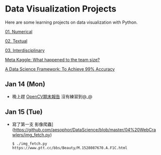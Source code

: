 # Data Visualization Projects
Here are some learning projects on data visualization with Python.

[01. Numerical](http://www.randalolson.com/2015/07/14/rethinking-the-population-pyramid/)

[02. Textual](https://ntu-csx-datascience.github.io/UTaipei/02%20Textual/Apriori.html)

[03. Interdisciplinary](https://ntu-csx-datascience.github.io/UTaipei/03%20Interdisciplinary/Notebook.slides.html)

[Meta Kaggle: What happened to the team size?](https://www.kaggle.com/gpreda/meta-kaggle-what-happened-to-the-team-size)

[A Data Science Framework: To Achieve 99% Accuracy](https://www.kaggle.com/ldfreeman3/a-data-science-framework-to-achieve-99-accuracy)

## Jan 14 (Mon)
* 晚上趕 [OpenCV期末報告](https://drive.google.com/open?id=1BiIDQCSrFyuRWmcBFCNKFiMAMO0eh1yv) 沒有練習到@_@

## Jan 15 (Tue)
* 寫了第一支 影像爬蟲](https://github.com/aesophor/DataScience/blob/master/04%20WebCrawlers/img_fetch.py)
  ```
  $ ./img_fetch.py https://www.ptt.cc/bbs/Beauty/M.1528087670.A.F1C.html
  ```
